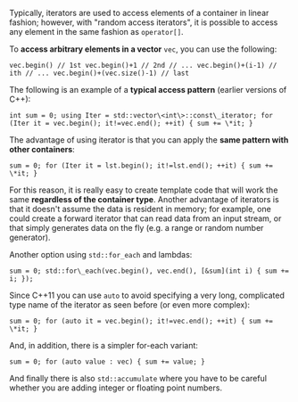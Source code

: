 Typically, iterators are used to access elements of a container in linear fashion; however, with "random access iterators", it is possible to access any element in the same fashion as `operator[]`.

To **access arbitrary elements in a vector** `vec`, you can use the following:

```
vec.begin() // 1st vec.begin()+1 // 2nd // ... vec.begin()+(i-1) // ith // ... vec.begin()+(vec.size()-1) // last
```

The following is an example of a **typical access pattern** (earlier versions of C++):

```
int sum = 0; using Iter = std::vector\<int\>::const\_iterator; for (Iter it = vec.begin(); it!=vec.end(); ++it) { sum += \*it; }
```

The advantage of using iterator is that you can apply the **same pattern with other containers**:

```
sum = 0; for (Iter it = lst.begin(); it!=lst.end(); ++it) { sum += \*it; }
```

For this reason, it is really easy to create template code that will work the same **regardless of the container type**. Another advantage of iterators is that it doesn't assume the data is resident in memory; for example, one could create a forward iterator that can read data from an input stream, or that simply generates data on the fly (e.g. a range or random number generator).

Another option using `std::for_each` and lambdas:

```
sum = 0; std::for\_each(vec.begin(), vec.end(), [&sum](int i) { sum += i; });
```

Since C++11 you can use `auto` to avoid specifying a very long, complicated type name of the iterator as seen before (or even more complex):

```
sum = 0; for (auto it = vec.begin(); it!=vec.end(); ++it) { sum += \*it; }
```

And, in addition, there is a simpler for-each variant:

```
sum = 0; for (auto value : vec) { sum += value; }
```

And finally there is also `std::accumulate` where you have to be careful whether you are adding integer or floating point numbers.